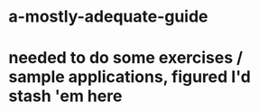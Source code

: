 # a-mostly-adequate-guide

# needed to do some exercises / sample applications, figured I'd stash 'em here
